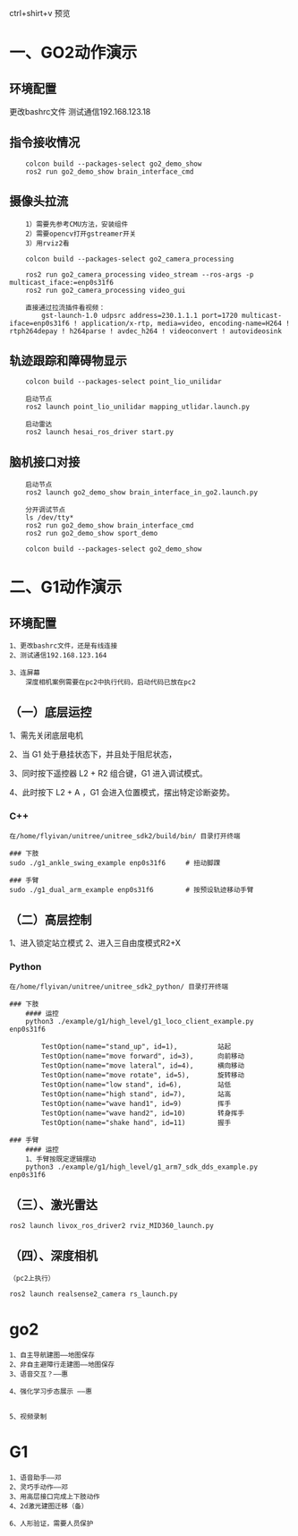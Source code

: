 ctrl+shirt+v 预览
# 一、GO2动作演示
## 环境配置
更改bashrc文件
测试通信192.168.123.18

## 指令接收情况
        colcon build --packages-select go2_demo_show
        ros2 run go2_demo_show brain_interface_cmd

## 摄像头拉流
        1）需要先参考CMU方法，安装组件
        2）需要opencv打开gstreamer开关
        3）用rviz2看

        colcon build --packages-select go2_camera_processing

        ros2 run go2_camera_processing video_stream --ros-args -p multicast_iface:=enp0s31f6
        ros2 run go2_camera_processing video_gui

        直接通过拉流插件看视频：
            gst-launch-1.0 udpsrc address=230.1.1.1 port=1720 multicast-iface=enp0s31f6 ! application/x-rtp, media=video, encoding-name=H264 ! rtph264depay ! h264parse ! avdec_h264 ! videoconvert ! autovideosink


## 轨迹跟踪和障碍物显示
        colcon build --packages-select point_lio_unilidar

        启动节点
        ros2 launch point_lio_unilidar mapping_utlidar.launch.py

        启动雷达
        ros2 launch hesai_ros_driver start.py


## 脑机接口对接
        启动节点
        ros2 launch go2_demo_show brain_interface_in_go2.launch.py

        分开调试节点
        ls /dev/tty*
        ros2 run go2_demo_show brain_interface_cmd
        ros2 run go2_demo_show sport_demo

        colcon build --packages-select go2_demo_show



# 二、G1动作演示
## 环境配置
    1、更改bashrc文件，还是有线连接
    2、测试通信192.168.123.164

    3、连屏幕
        深度相机案例需要在pc2中执行代码，启动代码已放在pc2


## （一）底层运控
1、需先关闭底层电机

2、当 G1 处于悬挂状态下，并且处于阻尼状态，

3、同时按下遥控器 L2 + R2 组合键，G1 进入调试模式。

4、此时按下 L2 + A ，G1 会进入位置模式，摆出特定诊断姿势。


### C++
    在/home/flyivan/unitree/unitree_sdk2/build/bin/ 目录打开终端

    ### 下肢
    sudo ./g1_ankle_swing_example enp0s31f6     # 扭动脚踝

    ### 手臂
    sudo ./g1_dual_arm_example enp0s31f6        # 按预设轨迹移动手臂

## （二）高层控制
1、进入锁定站立模式
2、进入三自由度模式R2+X

### Python

    在/home/flyivan/unitree/unitree_sdk2_python/ 目录打开终端

    ### 下肢
        #### 运控
        python3 ./example/g1/high_level/g1_loco_client_example.py enp0s31f6

            TestOption(name="stand_up", id=1),          站起
            TestOption(name="move forward", id=3),      向前移动   
            TestOption(name="move lateral", id=4),      横向移动
            TestOption(name="move rotate", id=5),       旋转移动
            TestOption(name="low stand", id=6),         站低
            TestOption(name="high stand", id=7),        站高
            TestOption(name="wave hand1", id=9)         挥手
            TestOption(name="wave hand2", id=10)        转身挥手
            TestOption(name="shake hand", id=11)        握手

    ### 手臂
        #### 运控
        1、手臂按既定逻辑摆动
        python3 ./example/g1/high_level/g1_arm7_sdk_dds_example.py enp0s31f6

## （三）、激光雷达

    ros2 launch livox_ros_driver2 rviz_MID360_launch.py

## （四）、深度相机
    （pc2上执行）

    ros2 launch realsense2_camera rs_launch.py

  

# go2

    1、自主导航建图——地图保存
    2、非自主避障行走建图——地图保存
    3、语音交互？——惠

    4、强化学习步态展示 ——惠


    5、视频录制


    

# G1

    1、语音助手——邓
    2、灵巧手动作——邓
    3、用高层接口完成上下肢动作
    4、2d激光建图迁移（备）
    
    6、人形验证，需要人员保护